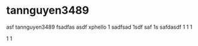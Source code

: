 tannguyen3489
=============
asf
tannguyen3489
fsadfas
asdf
xphello
1
sadfsad
1sdf
saf
1s
safdasdf
1
1
1

1
1
